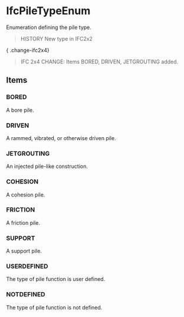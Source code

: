 # IfcPileTypeEnum

Enumeration defining the pile type.

> HISTORY New type in IFC2x2

{ .change-ifc2x4}
> IFC 2x4 CHANGE: Items BORED, DRIVEN, JETGROUTING added.

## Items

### BORED
A bore pile.

### DRIVEN
A rammed, vibrated, or otherwise driven pile.

### JETGROUTING
An injected pile-like construction.

### COHESION
A cohesion pile.

### FRICTION
A friction pile.

### SUPPORT
A support pile.

### USERDEFINED
The type of pile function is user defined.

### NOTDEFINED
The type of pile function is not defined.
